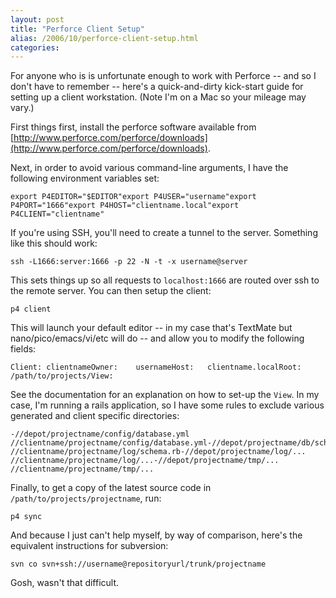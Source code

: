 ```yaml
---
layout: post
title: "Perforce Client Setup"
alias: /2006/10/perforce-client-setup.html
categories:
---
```

For anyone who is is unfortunate enough to work with Perforce -- and so I don't have to remember -- here's a quick-and-dirty kick-start guide for setting up a client workstation. (Note I'm on a Mac so your mileage may vary.)

First things first, install the perforce software available from [http://www.perforce.com/perforce/downloads](http://www.perforce.com/perforce/downloads).

Next, in order to avoid various command-line arguments, I have the following environment variables set:

```
export P4EDITOR="$EDITOR"export P4USER="username"export P4PORT="1666"export P4HOST="clientname.local"export P4CLIENT="clientname"
```

If you're using SSH, you'll need to create a tunnel to the server. Something like this should work:

```
ssh -L1666:server:1666 -p 22 -N -t -x username@server
```

This sets things up so all requests to `localhost:1666` are routed over ssh to the remote server. You can then setup the client:

```
p4 client
```

This will launch your default editor -- in my case that's TextMate but nano/pico/emacs/vi/etc will do -- and allow you to modify the following fields:

```
Client:	clientnameOwner:	usernameHost:	clientname.localRoot:	/path/to/projects/View:
```

See the documentation for an explanation on how to set-up the `View`. In my case, I'm running a rails application, so I have some rules to exclude various generated and client specific directories:

```
-//depot/projectname/config/database.yml //clientname/projectname/config/database.yml-//depot/projectname/db/schema.rb //clientname/projectname/log/schema.rb-//depot/projectname/log/... //clientname/projectname/log/...-//depot/projectname/tmp/... //clientname/projectname/tmp/...
```

Finally, to get a copy of the latest source code in `/path/to/projects/projectname`, run:

```
p4 sync
```

And because I just can't help myself, by way of comparison, here's the equivalent instructions for subversion:

```
svn co svn+ssh://username@repositoryurl/trunk/projectname
```

Gosh, wasn't that difficult.
